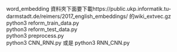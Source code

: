 word_embedding 資料夾下面要下載https://public.ukp.informatik.tu-darmstadt.de/reimers/2017_english_embeddings/
的wiki_extvec.gz<br>
python3 reform_train_data.py<br>
python3 reform_test_data.py<br>
python3 preprocess.py<br>
python3 CNN_RNN.py 或是 python3 RNN_CNN.py<br>